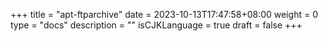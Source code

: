 +++
title = "apt-ftparchive"
date = 2023-10-13T17:47:58+08:00
weight = 0
type = "docs"
description = ""
isCJKLanguage = true
draft = false
+++